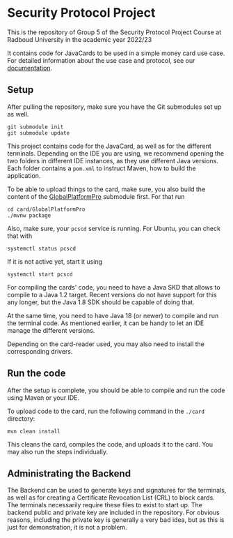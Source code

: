 # Security Protocol Project

This is the repository of Group 5 of the Security Protocol Project Course at Radboud University in the academic year 2022/23

It contains code for JavaCards to be used in a simple money card use case.
For detailed information about the use case and protocol, see our [documentation](https://github.com/pohlm01/Security-Protocol-Project).


## Setup
After pulling the repository, make sure you have the Git submodules set up as well.
```shell
git submodule init
git submodule update
```

This project contains code for the JavaCard, as well as for the different terminals.
Depending on the IDE you are using, we recommend opening the two folders in different IDE instances, as they use different Java versions.
Each folder contains a `pom.xml` to instruct Maven, how to build the application.

To be able to upload things to the card, make sure, you also build the content of the [GlobalPlatformPro](card/GlobalPlatformPro) submodule first.
For that run
```shell
cd card/GlobalPlatformPro
./mvnw package
```

Also, make sure, your `pcscd` service is running.
For Ubuntu, you can check that with
```shell
systemctl status pcscd
```

If it is not active yet, start it using
```shell
systemctl start pcscd
```

For compiling the cards' code, you need to have a Java SKD that allows to compile to a Java 1.2 target.
Recent versions do not have support for this any longer, but the Java 1.8 SDK should be capable of doing that.

At the same time, you need to have Java 18 (or newer) to compile and run the terminal code.
As mentioned earlier, it can be handy to let an IDE manage the different versions.

Depending on the card-reader used, you may also need to install the corresponding drivers.

## Run the code
After the setup is complete, you should be able to compile and run the code using Maven or your IDE.

To upload code to the card, run the following command in the `./card` directory:
```shell
mvn clean install
```
This cleans the card, compiles the code, and uploads it to the card.
You may also run the steps individually.

## Administrating the Backend
The Backend can be used to generate keys and signatures for the terminals, as well as for creating a Certificate Revocation List (CRL) to block cards.
The terminals necessarily require these files to exist to start up.
The backend public and private key are included in the repository.
For obvious reasons, including the private key is generally a very bad idea, but as this is just for demonstration, it is not a problem.
